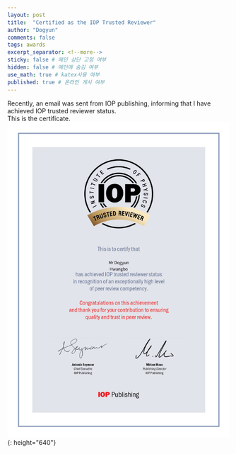 ```yaml
---
layout: post
title:  "Certified as the IOP Trusted Reviewer"
author: "Dogyun"
comments: false
tags: awards
excerpt_separator: <!--more-->
sticky: false # 메인 상단 고정 여부
hidden: false # 메인에 숨김 여부
use_math: true # katex사용 여부
published: true # 온라인 게시 여부
---
```


Recently, an email was sent from IOP publishing, informing that I have achieved IOP trusted reviewer status.  
This is the certificate.  
![certificate](../assets/img/iop.png){: height="640"}